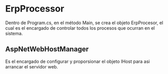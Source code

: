 ﻿# ErpProcessor
Dentro de Program.cs, en el método Main, se crea el objeto ErpProcesor, el cual es el encargado de controlar
todos los procesos que ocurran en el sistema.

## AspNetWebHostManager
Es el encargado de configurar y proporsionar el objeto IHost para asi arrancar el servidor web.
